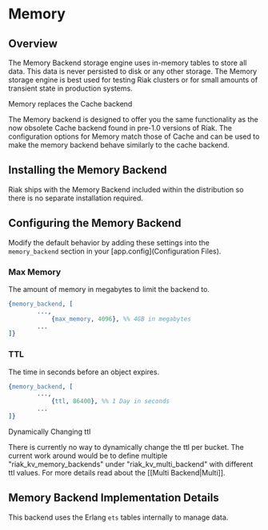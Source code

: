 # Memory

<div id="toc"></div>

## Overview

The Memory Backend storage engine uses in-memory tables to store all data.
This data is never persisted to disk or any other storage.  The Memory storage
engine is best used for testing Riak clusters or for small amounts of transient
state in production systems.

<div class="note"><div class="title">Memory replaces the Cache backend</div>
<p>The Memory backend is designed to offer you the same functionality as the now 
obsolete Cache backend found in pre-1.0 versions of Riak.  The configuration
options for Memory match those of Cache and can be used to make the memory
backend behave similarly to the cache backend.</p>
</div>

## Installing the Memory Backend

Riak ships with the Memory Backend included within the distribution so there is
no separate installation required.

## Configuring the Memory Backend

Modify the default behavior by adding these settings into the `memory_backend`
section in your [app.config](Configuration Files).

### Max Memory

  The amount of memory in megabytes to limit the backend to.

```erlang
{memory_backend, [
	    ...,
            {max_memory, 4096}, %% 4GB in megabytes
	    ...
]}
```

### TTL

  The time in seconds before an object expires.

```erlang
{memory_backend, [
	    ...,
            {ttl, 86400}, %% 1 Day in seconds
	    ...
]}
```

<div class="note"><div class="title">Dynamically Changing ttl</div>
<p>There is currently no way to dynamically change the ttl per bucket. The
current work around would be to define multiple "riak_kv_memory_backends" under
"riak_kv_multi_backend" with different ttl values. For more details read about 
the [[Multi Backend|Multi]].</p>
</div>

## Memory Backend Implementation Details

This backend uses the Erlang `ets` tables internally to manage data.
